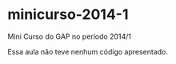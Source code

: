 minicurso-2014-1
================
Mini Curso do GAP no período 2014/1

Essa aula não teve nenhum código apresentado.
